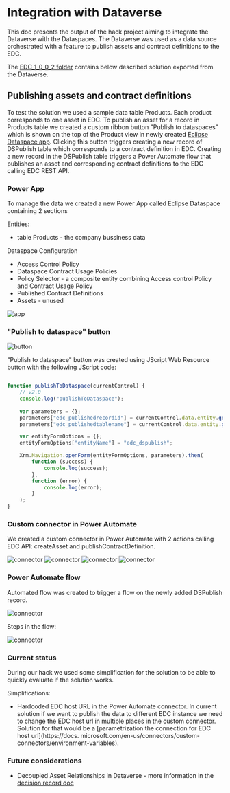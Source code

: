 # Integration with Dataverse

This doc presents the output of the hack project aiming to integrate the Dataverse with the Dataspaces. 
The Dataverse was used as a data source orchestrated with a feature to publish assets and contract definitions to the EDC.

The [EDC_1_0_0_2 folder](EDC_1_0_0_2) contains below described solution exported from the Dataverse.

## Publishing assets and contract definitions

To test the solution we used a sample data table Products. Each product corresponds to one asset in EDC. To publish an asset for a record in Products table 
we created a custom ribbon button "Publish to dataspaces" which is shown on the top of the Product view in newly created [Eclipse Dataspace app](#power-app).
Clicking this button triggers creating a new record of DSPublish table which corresponds to a contract definition in EDC. Creating a new record in the 
DSPublish table triggers a Power Automate flow that publishes an asset and corresponding contract definitions to the EDC calling EDC REST API.

### Power App

To manage the data we created a new Power App called Eclipse Dataspace containing 2 sections

Entities:
- table Products - the company bussiness data

Dataspace Configuration
- Access Control Policy
- Dataspace Contract Usage Policies
- Policy Selector - a composite entity combining Access control Policy and Contract Usage Policy
- Published Contract Definitions
- Assets - unused

![app](.attachments/edc_app.png)

### "Publish to dataspace" button

![button](.attachments/button.png)

"Publish to dataspace" button was created using JScript Web Resource button with the following JScript code:

```javascript

function publishToDataspace(currentControl) {
    // v2.0
    console.log("publishToDataspace");
    
    var parameters = {};
    parameters["edc_publishedrecordid"] = currentControl.data.entity.getId();  
    parameters["edc_publishedtablename"] = currentControl.data.entity.getEntityName();

    var entityFormOptions = {};
    entityFormOptions["entityName"] = "edc_dspublish";

    Xrm.Navigation.openForm(entityFormOptions, parameters).then(
        function (success) {
            console.log(success);
        },
        function (error) {
            console.log(error);
        }
    );  
}

```

### Custom connector in Power Automate

We created a custom connector in Power Automate with 2 actions calling EDC API: createAsset and publishContractDefinition. 

![connector](.attachments/connector-list.png)
![connector](.attachments/connector-1.png)
![connector](.attachments/connector-2.png)
![connector](.attachments/connector-3.png)

### Power Automate flow

Automated flow was created to trigger a flow on the newly added DSPublish record.

![connector](.attachments/cloud_flow.png)

Steps in the flow:

![connector](.attachments/flow.png)

### Current status

During our hack we used some simplification for the solution to be able to quickly evaluate if the solution works.

Simplifications:
- Hardcoded EDC host URL in the Power Automate connector. In current solution if we want to publish the data to different EDC instance we need to change the 
  EDC host url in multiple places in the custom connector. Solution for that would be a [parametrization the connection for EDC host url](https://docs.
  microsoft.com/en-us/connectors/custom-connectors/environment-variables).

### Future considerations

- Decoupled Asset Relationships in Dataverse - more information in the [decision record doc](../docs/developer/decision-records/2022-05-19-asset-relationships/README.md)

 
